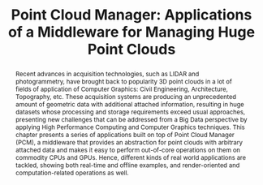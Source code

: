 ---
layout: publication
code: 2016-book_EBDMOI-pcm
title: "Point Cloud Manager: Applications of a Middleware for Managing Huge Point Clouds"
authors: Omar A. Mures, Alberto Jaspe-Villanueva, Emilio J. Padrón, and Juan R. Rabuñal
year: 2016
type: Book Chapter
book: Effective Big Data Management and Opportunities for Implementation
pub-data: Chapter 13, IGI Global, 2016
abstract: "Recent advances in acquisition technologies, such as LIDAR and photogrammetry, have brought back to popularity 3D point clouds in a lot of fields of application of Computer Graphics: Civil Engineering, Architecture, Topography, etc. These acquisition systems are producing an unprecedented amount of geometric data with additional attached information, resulting in huge datasets whose processing and storage requirements exceed usual approaches, presenting new challenges that can be addressed from a Big Data perspective by applying High Performance Computing and Computer Graphics techniques. This chapter presents a series of applications built on top of Point Cloud Manager (PCM), a middleware that provides an abstraction for point clouds with arbitrary attached data and makes it easy to perform out-of-core operations on them on commodity CPUs and GPUs. Hence, different kinds of real world applications are tackled, showing both real-time and offline examples, and render-oriented and computation-related operations as well."
projects: 
 - Massive models
 - Point clouds
no_teaser: true
doi: 10.4018/978-1-5225-0182-4.ch013
links:
 - {name: CRS4 Website, url: "http://vic.crs4.it/vic/cgi-bin/bib-page.cgi?id=%27Mures:2016:PCM%27"}
 - {name: Book, url: "https://www.igi-global.com/book/effective-big-data-management-opportunities/142200"}
links:
 - {name: CRS4 Website, url: }
youtube: 3Zo8v1uk2yA
bibtex: "@InCollection{Mures:2016:PCM,\n
    author = {Omar A. Mures and Alberto Jaspe-Villanueva and Emilio J. Padr{\\'o}n and Juan R. Rabu{\\~n}al},\n
    editor = {Manoj Kumar Singh and Dileep Kumar G.},\n
    title = {Point Cloud Manager: Applications of a Middleware for Managing Huge Point Clouds},\n
    booktitle = {Effective Big Data Management and Opportunities for Implementation},\n
    chapter = {13},\n
    publisher = {IGI Global},\n
    month = {June},\n
    year = {2016},\n
    isbn = {9781522501824},\n
    url = {http://vic.crs4.it/vic/cgi-bin/bib-page.cgi?id='Mures:2016:PCM'},\n
}" 

---